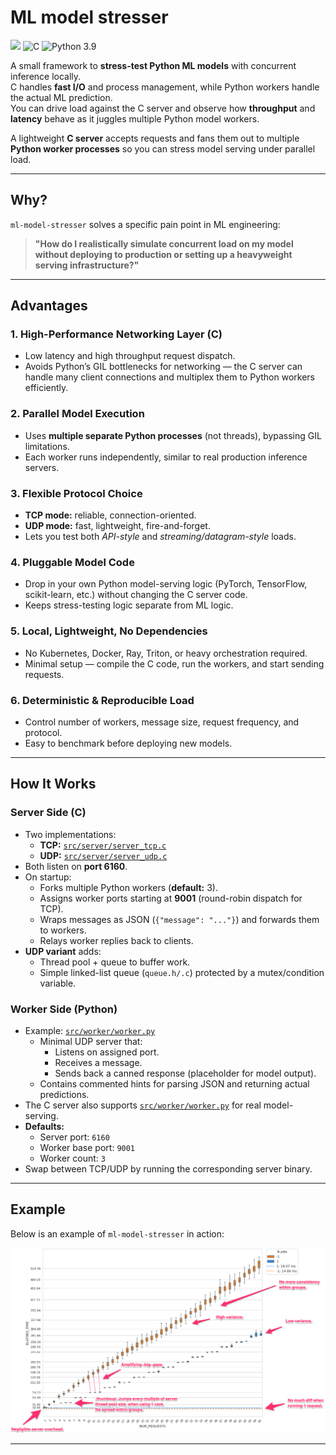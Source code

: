 # ML model stresser
![](https://img.shields.io/badge/version-v1.0.0-brightgreen.svg)
![C](https://img.shields.io/badge/c-gcc11-brightgreen.svg)
![Python 3.9](https://img.shields.io/badge/python-3.9-brightgreen.svg)


A small framework to **stress-test Python ML models** with concurrent inference locally.  
C handles **fast I/O** and process management, while Python workers handle the actual ML prediction.  
You can drive load against the C server and observe how **throughput** and **latency** behave as it juggles multiple Python model workers.

A lightweight **C server** accepts requests and fans them out to multiple **Python worker processes** so you can stress model serving under parallel load.

---

## Why?

`ml-model-stresser` solves a specific pain point in ML engineering:

> **"How do I realistically simulate concurrent load on my model without deploying to production or setting up a heavyweight serving infrastructure?"**

---

## Advantages

### 1. High-Performance Networking Layer (C)
- Low latency and high throughput request dispatch.
- Avoids Python’s GIL bottlenecks for networking — the C server can handle many client connections and multiplex them to Python workers efficiently.

### 2. Parallel Model Execution
- Uses **multiple separate Python processes** (not threads), bypassing GIL limitations.
- Each worker runs independently, similar to real production inference servers.

### 3. Flexible Protocol Choice
- **TCP mode:** reliable, connection-oriented.
- **UDP mode:** fast, lightweight, fire-and-forget.
- Lets you test both *API-style* and *streaming/datagram-style* loads.

### 4. Pluggable Model Code
- Drop in your own Python model-serving logic (PyTorch, TensorFlow, scikit-learn, etc.) without changing the C server code.
- Keeps stress-testing logic separate from ML logic.

### 5. Local, Lightweight, No Dependencies
- No Kubernetes, Docker, Ray, Triton, or heavy orchestration required.
- Minimal setup — compile the C code, run the workers, and start sending requests.

### 6. Deterministic & Reproducible Load
- Control number of workers, message size, request frequency, and protocol.
- Easy to benchmark before deploying new models.

---

## How It Works

### **Server Side (C)**
- Two implementations:
  - **TCP:** [`src/server/server_tcp.c`](src/server/server_tcp.c)
  - **UDP:** [`src/server/server_udp.c`](src/server/server_udp.c)
- Both listen on **port 6160**.
- On startup:
  - Forks multiple Python workers (**default:** 3).
  - Assigns worker ports starting at **9001** (round-robin dispatch for TCP).
  - Wraps messages as JSON (`{"message": "..."}`) and forwards them to workers.
  - Relays worker replies back to clients.
- **UDP variant** adds:
  - Thread pool + queue to buffer work.
  - Simple linked-list queue (`queue.h/.c`) protected by a mutex/condition variable.

### **Worker Side (Python)**
- Example: [`src/worker/worker.py`](src/worker/worker.py)
  - Minimal UDP server that:
    - Listens on assigned port.
    - Receives a message.
    - Sends back a canned response (placeholder for model output).
  - Contains commented hints for parsing JSON and returning actual predictions.
- The C server also supports [`src/worker/worker.py`](src/worker/worker.py) for real model-serving.
- **Defaults:**
  - Server port: `6160`
  - Worker base port: `9001`
  - Worker count: `3`
- Swap between TCP/UDP by running the corresponding server binary.

---

## Example

Below is an example of `ml-model-stresser` in action:

![Example Run](resources/readme/example.png)

---
